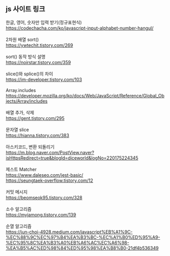 ## js 사이트 링크

한글, 영어, 숫자만 입력 받기(정규표현식)<br>
https://codechacha.com/ko/javascript-input-alphabet-number-hangul/ <br>
<br>2차원 배열 sort()<br>
https://ywtechit.tistory.com/269<br>
<br>sort() 동작 방식 설명<br>
https://noirstar.tistory.com/359<br>
<br>slice()와 splice()의 차이<br>
https://im-developer.tistory.com/103<br>
<br>Array.includes<br>
https://developer.mozilla.org/ko/docs/Web/JavaScript/Reference/Global_Objects/Array/includes<br>
<br>배열 추가, 삭제 <br>
https://gent.tistory.com/295<br>
<br>문자열 slice<br>
https://hianna.tistory.com/383<br>
<br>아스키코드, 변환 되돌리기<br>
https://m.blog.naver.com/PostView.naver?isHttpsRedirect=true&blogId=diceworld&logNo=220175224345 <br>
<br>제스트 Matcher<br>
https://www.daleseo.com/jest-basic/<br>https://seungtaek-overflow.tistory.com/12<br>
<br>커밋 메시지<br>
https://beomseok95.tistory.com/328<br>
<br>소수 알고리즘<br>
https://myjamong.tistory.com/139<br>
<br>순열 알고리즘<br>
https://jun-choi-4928.medium.com/javascript%EB%A1%9C-%EC%88%9C%EC%97%B4%EA%B3%BC-%EC%A1%B0%ED%95%A9-%EC%95%8C%EA%B3%A0%EB%A6%AC%EC%A6%98-%EA%B5%AC%ED%98%84%ED%95%98%EA%B8%B0-21df4b536349<br>
